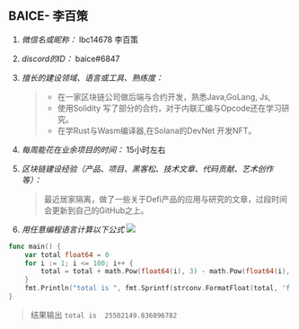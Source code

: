 ## BAICE- 李百策

1. *微信名或昵称：* lbc14678   李百策

2. *discord的ID：* baice#6847

3. *擅长的建设领域、语言或工具、熟练度：*

   > * 在一家区块链公司做后端与合约开发，熟悉Java,GoLang, Js, 
   > * 使用Solidity 写了部分的合约，对于内联汇编与Opcode还在学习研究。
   > * 在学Rust与Wasm编译器,在Solana的DevNet 开发NFT。

   

4. *每周能花在业余项目的时间：* 15小时左右

5. *区块链建设经验（产品、项目、黑客松、技术文章、代码贡献、艺术创作等）：*

   >  最近居家隔离，做了一些关于Defi产品的应用与研究的文章，过段时间会更新到自己的GitHub之上。

   

6. *用任意编程语言计算以下公式*
  ![](https://latex.codecogs.com/svg.image?\sum_{n=1}^{100}\left&space;(n^{3}-\sqrt[3]{n}&space;\right&space;))

```go
func main() {
	var total float64 = 0
	for i := 1; i <= 100; i++ {
		total = total + math.Pow(float64(i), 3) - math.Pow(float64(i), float64(1)/float64(3))
	}
	fmt.Println("total is ", fmt.Sprintf(strconv.FormatFloat(total, 'f', 9, 64)))
}
```

> 结果输出   `total is  25502149.836096782`
